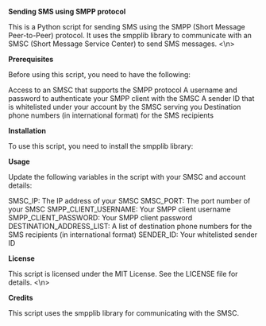 <p><b>Sending SMS using SMPP protocol</b></p>
This is a Python script for sending SMS using the SMPP (Short Message Peer-to-Peer) protocol. It uses the smpplib library to communicate with an SMSC (Short Message Service Center) to send SMS messages.
<\n>
<p><b>Prerequisites</b></p>
Before using this script, you need to have the following:

Access to an SMSC that supports the SMPP protocol
A username and password to authenticate your SMPP client with the SMSC
A sender ID that is whitelisted under your account by the SMSC serving you
Destination phone numbers (in international format) for the SMS recipients

<p><b>Installation</b></p>
To use this script, you need to install the smpplib library:

<p><b>Usage</b></p>
Update the following variables in the script with your SMSC and account details:

SMSC_IP: The IP address of your SMSC
SMSC_PORT: The port number of your SMSC
SMPP_CLIENT_USERNAME: Your SMPP client username
SMPP_CLIENT_PASSWORD: Your SMPP client password
DESTINATION_ADDRESS_LIST: A list of destination phone numbers for the SMS recipients (in international format)
SENDER_ID: Your whitelisted sender ID

<p><b>License</b></p>
This script is licensed under the MIT License. See the LICENSE file for details.
<\n>
<p><b>Credits</b></p>
This script uses the smpplib library for communicating with the SMSC.
